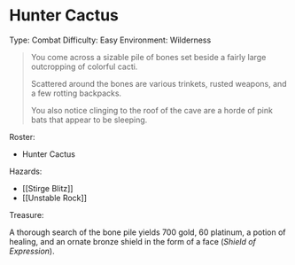 # Hunter Cactus

Type: Combat
Difficulty: Easy
Environment: Wilderness

> You come across a sizable pile of bones set beside a fairly large outcropping of colorful cacti.
>
> Scattered around the bones are various trinkets, rusted weapons, and a few rotting backpacks. 
>
> You also notice clinging to the roof of the cave are a horde of pink bats that appear to be sleeping.

Roster:

- Hunter Cactus

Hazards:

- [[Stirge Blitz]]
- [[Unstable Rock]]

Treasure:

A thorough search of the bone pile yields 700 gold, 60 platinum, a potion of healing, and an ornate bronze shield in the form of a face (*Shield of Expression*).